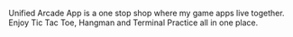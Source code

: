 Unified Arcade App is a one stop shop where my game apps live together. Enjoy Tic Tac Toe, Hangman and Terminal Practice all in one place.
